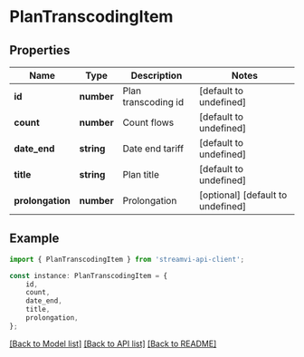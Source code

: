 # PlanTranscodingItem


## Properties

Name | Type | Description | Notes
------------ | ------------- | ------------- | -------------
**id** | **number** | Plan transcoding id | [default to undefined]
**count** | **number** | Count flows | [default to undefined]
**date_end** | **string** | Date end tariff | [default to undefined]
**title** | **string** | Plan title | [default to undefined]
**prolongation** | **number** | Prolongation | [optional] [default to undefined]

## Example

```typescript
import { PlanTranscodingItem } from 'streamvi-api-client';

const instance: PlanTranscodingItem = {
    id,
    count,
    date_end,
    title,
    prolongation,
};
```

[[Back to Model list]](../README.md#documentation-for-models) [[Back to API list]](../README.md#documentation-for-api-endpoints) [[Back to README]](../README.md)
